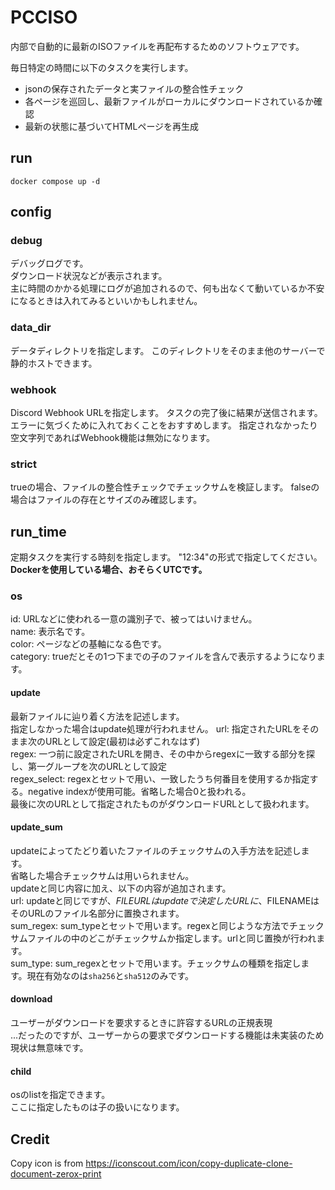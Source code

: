 # PCCISO
内部で自動的に最新のISOファイルを再配布するためのソフトウェアです。

毎日特定の時間に以下のタスクを実行します。
- jsonの保存されたデータと実ファイルの整合性チェック
- 各ページを巡回し、最新ファイルがローカルにダウンロードされているか確認
- 最新の状態に基づいてHTMLページを再生成

## run
`docker compose up -d`

## config
### debug
デバッグログです。  
ダウンロード状況などが表示されます。  
主に時間のかかる処理にログが追加されるので、何も出なくて動いているか不安になるときは入れてみるといいかもしれません。  

### data_dir
データディレクトリを指定します。
このディレクトリをそのまま他のサーバーで静的ホストできます。

### webhook
Discord Webhook URLを指定します。
タスクの完了後に結果が送信されます。
エラーに気づくために入れておくことをおすすめします。
指定されなかったり空文字列であればWebhook機能は無効になります。

### strict
trueの場合、ファイルの整合性チェックでチェックサムを検証します。
falseの場合はファイルの存在とサイズのみ確認します。

## run_time
定期タスクを実行する時刻を指定します。
"12:34"の形式で指定してください。
**Dockerを使用している場合、おそらくUTCです。**

### os
id: URLなどに使われる一意の識別子で、被ってはいけません。  
name: 表示名です。  
color: ページなどの基軸になる色です。  
category: trueだとその1つ下までの子のファイルを含んで表示するようになります。  
#### update
最新ファイルに辿り着く方法を記述します。  
指定しなかった場合はupdate処理が行われません。
url: 指定されたURLをそのまま次のURLとして設定(最初は必ずこれなはず)  
regex: 一つ前に設定されたURLを開き、その中からregexに一致する部分を探し、第一グループを次のURLとして設定  
regex_select: regexとセットで用い、一致したうち何番目を使用するか指定する。negative indexが使用可能。省略した場合0と扱われる。  
最後に次のURLとして指定されたものがダウンロードURLとして扱われます。  

#### update_sum
updateによってたどり着いたファイルのチェックサムの入手方法を記述します。  
省略した場合チェックサムは用いられません。  
updateと同じ内容に加え、以下の内容が追加されます。  
url: updateと同じですが、$FILEURLはupdateで決定したURLに、$FILENAMEはそのURLのファイル名部分に置換されます。  
sum_regex: sum_typeとセットで用います。regexと同じような方法でチェックサムファイルの中のどこがチェックサムか指定します。urlと同じ置換が行われます。  
sum_type: sum_regexとセットで用います。チェックサムの種類を指定します。現在有効なのは`sha256`と`sha512`のみです。  

#### download
ユーザーがダウンロードを要求するときに許容するURLの正規表現  
...だったのですが、ユーザーからの要求でダウンロードする機能は未実装のため現状は無意味です。  

#### child
osのlistを指定できます。  
ここに指定したものは子の扱いになります。  



## Credit
Copy icon is from https://iconscout.com/icon/copy-duplicate-clone-document-zerox-print